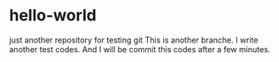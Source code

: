 # hello-world
 just another repository for testing git
 This is another branche.
 I write another test codes.
 And I will be commit this codes after a few minutes.
 
